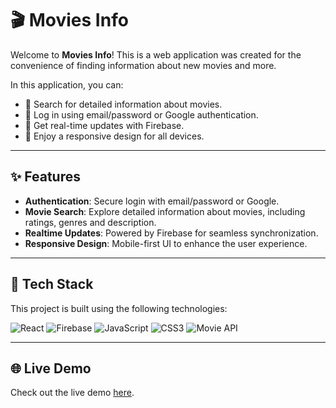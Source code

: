 # 🎬 Movies Info

Welcome to **Movies Info**! This is a web application was created for the convenience of finding information about new movies and more.

In this application, you can:
- 🎥 Search for detailed information about movies.
- 🔐 Log in using email/password or Google authentication.
- 🔄 Get real-time updates with Firebase.
- 📱 Enjoy a responsive design for all devices.

---

## ✨ Features
- **Authentication**: Secure login with email/password or Google.
- **Movie Search**: Explore detailed information about movies, including ratings, genres and description.
- **Realtime Updates**: Powered by Firebase for seamless synchronization.
- **Responsive Design**: Mobile-first UI to enhance the user experience.

---

## 🚀 Tech Stack
This project is built using the following technologies:

![React](https://img.shields.io/badge/React-61DAFB?style=for-the-badge&logo=react&logoColor=white)
![Firebase](https://img.shields.io/badge/Firebase-FFCA28?style=for-the-badge&logo=firebase&logoColor=black)
![JavaScript](https://img.shields.io/badge/JavaScript-F7DF1E?style=for-the-badge&logo=javascript&logoColor=black)
![CSS3](https://img.shields.io/badge/CSS3-1572B6?style=for-the-badge&logo=css3&logoColor=white)
![Movie API](https://img.shields.io/badge/Movie_API-FF5733?style=for-the-badge&logo=themoviedb&logoColor=white)

---

## 🌐 Live Demo
Check out the live demo [here](https://your-live-demo-link.com).
